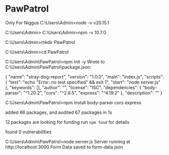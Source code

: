 # PawPatrol
Only For Niggus
C:\Users\Admin>node -v
v20.15.1

C:\Users\Admin>
C:\Users\Admin>npm -v
10.7.0

C:\Users\Admin>mkdir PawPatrol

C:\Users\Admin>cd PawPatrol

C:\Users\Admin\PawPatrol>npm init -y
Wrote to C:\Users\Admin\PawPatrol\package.json:

{
  "name": "stray-dog-report",
  "version": "1.0.0",
  "main": "index.js",
  "scripts": {
    "test": "echo \"Error: no test specified\" && exit 1",
    "start": "node server.js"
  },
  "keywords": [],
  "author": "",
  "license": "ISC",
  "dependencies": {
    "body-parser": "^1.20.2",
    "cors": "^2.8.5",
    "express": "^4.19.2"
  },
  "description": ""
}




C:\Users\Admin\PawPatrol>npm install body-parser cors express

added 66 packages, and audited 67 packages in 1s

12 packages are looking for funding
  run `npm fund` for details

found 0 vulnerabilities

C:\Users\Admin\PawPatrol>node server.js
Server running at http://localhost:3000
Form Data saved to form-data.json
